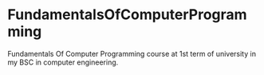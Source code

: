# FundamentalsOfComputerProgramming
Fundamentals Of Computer Programming course at 1st term of university in my BSC in computer engineering.
